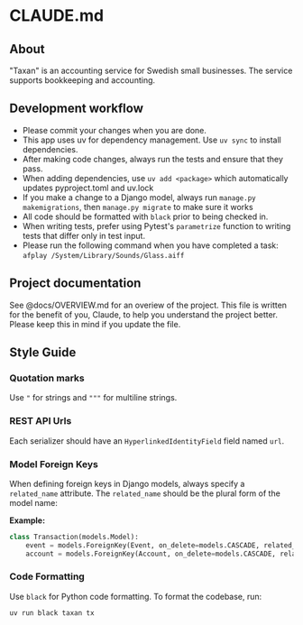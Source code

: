 # CLAUDE.md

## About

"Taxan" is an accounting service for Swedish small businesses. The service
supports bookkeeping and accounting.

## Development workflow

- Please commit your changes when you are done.
- This app uses uv for dependency management. Use `uv sync` to install dependencies.
- After making code changes, always run the tests and ensure that they pass.
- When adding dependencies, use `uv add <package>` which automatically updates
  pyproject.toml and uv.lock
- If you make a change to a Django model, always run `manage.py makemigrations`, then
  `manage.py migrate` to make sure it works
- All code should be formatted with `black` prior to being checked in.
- When writing tests, prefer using Pytest's `parametrize` function to writing
  tests that differ only in test input.
- Please run the following command when you have completed a task:
  `afplay /System/Library/Sounds/Glass.aiff`

## Project documentation

See @docs/OVERVIEW.md for an overiew of the project. This file is written for
the benefit of you, Claude, to help you understand the project better. Please
keep this in mind if you update the file.

## Style Guide

### Quotation marks

Use `"` for strings and `"""` for multiline strings.

### REST API Urls

Each serializer should have an `HyperlinkedIdentityField` field named `url`.

### Model Foreign Keys

When defining foreign keys in Django models, always specify a `related_name`
attribute. The `related_name` should be the plural form of the model name:

**Example:**

```python
class Transaction(models.Model):
    event = models.ForeignKey(Event, on_delete=models.CASCADE, related_name='transactions')
    account = models.ForeignKey(Account, on_delete=models.CASCADE, related_name='transactions')
```

### Code Formatting

Use `black` for Python code formatting. To format the codebase, run:

```bash
uv run black taxan tx
```
